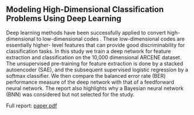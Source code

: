 ## Modeling High-Dimensional Classification Problems Using Deep Learning

Deep learning methods have been successfully applied to convert high-dimensional
to low-dimensional codes . These low-dimensional codes are essentially higher-
level features that can provide good discriminability for classification tasks. 
In this study we train a deep network for feature extraction and classification
on the 10,000 dimensional ARCENE dataset. The unsupervised pre-training for
feature extraction is done by a stacked autoencoder (SAE), and the subsequent
supervised logistic regression by a softmax classifier. We then compare the
balanced error rate (BER) performance measure of the deep network with that of
a feedforward neural network. The report also highlights why a Bayesian neural
network (BNN) was considered but not selected for the study.

Full report: [paper.pdf](https://github.com/surajx/autoencoders_arcene/raw/master/autoencoders_arcene/paper.pdf)
